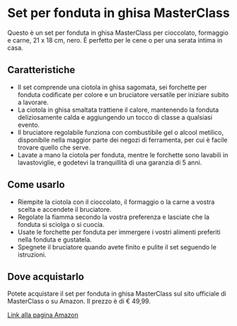 # Set per fonduta in ghisa MasterClass

Questo è un set per fonduta in ghisa MasterClass per cioccolato, formaggio e carne, 21 x 18 cm, nero. È perfetto per le cene o per una serata intima in casa.

## Caratteristiche

- Il set comprende una ciotola in ghisa sagomata, sei forchette per fonduta codificate per colore e un bruciatore versatile per iniziare subito a lavorare.
- La ciotola in ghisa smaltata trattiene il calore, mantenendo la fonduta deliziosamente calda e aggiungendo un tocco di classe a qualsiasi evento.
- Il bruciatore regolabile funziona con combustibile gel o alcool metilico, disponibile nella maggior parte dei negozi di ferramenta, per cui è facile trovare quello che serve.
- Lavate a mano la ciotola per fonduta, mentre le forchette sono lavabili in lavastoviglie, e godetevi la tranquillità di una garanzia di 5 anni.

## Come usarlo

- Riempite la ciotola con il cioccolato, il formaggio o la carne a vostra scelta e accendete il bruciatore.
- Regolate la fiamma secondo la vostra preferenza e lasciate che la fonduta si sciolga o si cuocia.
- Usate le forchette per fonduta per immergere i vostri alimenti preferiti nella fonduta e gustatela.
- Spegnete il bruciatore quando avete finito e pulite il set seguendo le istruzioni.

## Dove acquistarlo

Potete acquistare il set per fonduta in ghisa MasterClass sul sito ufficiale di MasterClass o su Amazon. Il prezzo è di € 49,99.

[Link alla pagina Amazon](https://www.amazon.it/Kitchen-Craft-MasterClass-smaltata-forchette/dp/B0001IX3Q4/?_encoding=UTF8&pd_rd_w=6HxUI&content-id=amzn1.sym.71b80416-497a-4f4f-8a74-a10a42130992%3Aamzn1.symc.adba8a53-36db-43df-a081-77d28e1b71e6&pf_rd_p=71b80416-497a-4f4f-8a74-a10a42130992&pf_rd_r=7HWA0AHJAT0Y3JBS3R0D&pd_rd_wg=kVMc7&pd_rd_r=a17245c3-1b72-4f7e-a9c6-ea91db49aa33&ref_=pd_gw_ci_mcx_mr_hp_atf_m&th=1)
